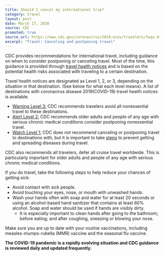 ```yaml
---
title: Should I cancel my international trip?
category: travel
layout: post
date: March 17, 2020
source: CDC
promoted: true
source_url: https://www.cdc.gov/coronavirus/2019-ncov/travelers/faqs.html#canceling-postponing-travel
excerpt: "Travel: Canceling and postponing travel"
---
```


CDC provides recommendations for international travel, including guidance on when to consider postponing or canceling travel. Most of the time, this guidance is provided through [travel health notices](https://www.cdc.gov/coronavirus/2019-ncov/travelers/index.html) and is based on the potential health risks associated with traveling to a certain destination.

Travel health notices are designated as Level 1, 2, or 3, depending on the situation in that destination. (See below for what each level means). A list of destinations with coronavirus disease 2019(COVID-19) travel health notices is available.

- <u>Warning Level 3:</u> CDC recommends travelers avoid all nonessential travel to these destinations.
- <u>Alert Level 2:</u> CDC recommends older adults and people of any age with serious chronic medical conditions consider postponing nonessential travel.
- <u>Watch Level 1:</u> CDC does not recommend canceling or postponing travel to destinations with, but it is important to take [steps](https://www.cdc.gov/coronavirus/2019-ncov/prepare/prevention.html) to prevent getting and spreading diseases during travel.

CDC also recommends all travelers, defer all cruise travel worldwide. This is particularly important for older adults and people of any age with serious chronic medical conditions.

If you do travel, take the following steps to help reduce your chances of getting sick:

- Avoid contact with sick people.
- Avoid touching your eyes, nose, or mouth with unwashed hands.
- Wash your hands often with soap and water for at least 20 seconds or using an alcohol-based hand sanitizer that contains at least 60% alcohol. Soap and water should be used if hands are visibly dirty.
  - It is especially important to clean hands after going to the bathroom; before eating; and after coughing, sneezing or blowing your nose.

Make sure you are up to date with your routine vaccinations, including measles-mumps-rubella (MMR) vaccine and the seasonal flu vaccine.

**The COVID-19 pandemic is a rapidly evolving situation and CDC guidance is reviewed daily and updated frequently.**